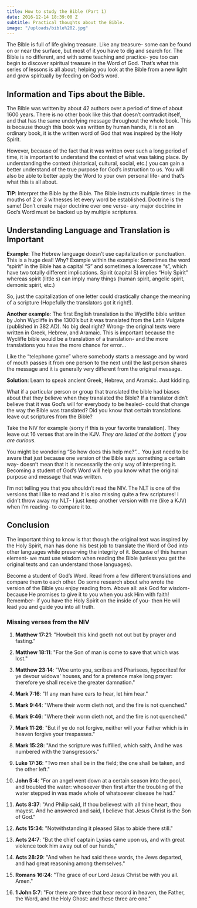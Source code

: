 ```yaml
---
title: How to study the Bible (Part 1)
date: 2016-12-14 18:39:00 Z
subtitle: Practical thoughts about the Bible.
image: "/uploads/bible%202.jpg"
---
```


The Bible is full of life giving treasure. Like any treasure- some can be found on or near the surface, but most of it you have to dig and search for. The Bible is no different, and with some teaching and practice- you too can begin to discover spiritual treasure in the Word of God. That’s what this series of lessons is all about; helping you look at the Bible from a new light and grow spiritually by feeding on God’s word.

## Information and Tips about the Bible.

The Bible was written by about 42 authors over a period of time of about 1600 years. There is no other book like this that doesn’t contradict itself, and that has the same underlying message throughout the whole book. This is because though this book was written by human hands, it is not an ordinary book, it is the written word of God that was inspired by the Holy Spirit.

However, because of the fact that it was written over such a long period of time, it is important to understand the context of what was taking place. By understanding the context (historical, cultural, social, etc.) you can gain a better understand of the true purpose for God’s instruction to us. You will also be able to better apply the Word to your own personal life- and that’s what this is all about.

**TIP**: Interpret the Bible by the Bible. The Bible instructs multiple times: in the mouths of 2 or 3 witnesses let every word be established. Doctrine is the same! Don’t create major doctrine over one verse- any major doctrine in God’s Word must be backed up by multiple scriptures.

## Understanding Language and Translation is Important

**Example**: The Hebrew language doesn’t use capitalization or punctuation. This is a huge deal! Why? Example within the example: Sometimes the word “spirit” in the Bible has a capital “S” and sometimes a lowercase “s”, which have two totally different implications. Spirit (capital S) implies “Holy Spirit” whereas spirit (little s) can imply many things (human spirit, angelic spirit, demonic spirit, etc.)

So, just the capitalization of one letter could drastically change the meaning of a scripture (Hopefully the translators got it right!).

**Another example**: The first English translation is the Wycliffe bible written by John Wycliffe in the 1300’s but it was translated from the Latin Vulgate (published in 382 AD). No big deal right? Wrong- the original texts were written in Greek, Hebrew, and Aramaic. This is important because the Wycliffe bible would be a translation of a translation- and the more translations you have the more chance for error…

Like the “telephone game” where somebody starts a message and by word of mouth passes it from one person to the next until the last person shares the message and it is generally very different from the original message.

**Solution**: Learn to speak ancient Greek, Hebrew, and Aramaic. Just kidding.

What if a particular person or group that translated the bible had biases about that they believe when they translated the Bible? If a translator didn’t believe that it was God’s will for everybody to be healed- could that change the way the Bible was translated? Did you know that certain translations leave out scriptures from the Bible?

Take the NIV for example (sorry if this is your favorite translation). They leave out 16 verses that are in the KJV. *They are listed at the bottom if you are curious*.

You might be wondering “So how does this help me?”... You just need to be aware that just because one version of the Bible says something a certain way- doesn’t mean that it is necessarily the only way of interpreting it. Becoming a student of God’s Word will help you know what the original purpose and message that was written.

I’m not telling you that you shouldn’t read the NIV. The NLT is one of the versions that I like to read and it is also missing quite a few scriptures! I didn’t throw away my NLT- I just keep another version with me (like a KJV) when I’m reading- to compare it to.

## Conclusion

The important thing to know is that though the original text was inspired by the Holy Spirit, man has done his best job to translate the Word of God into other languages while preserving the integrity of it. Because of this human element- we must use wisdom when reading the Bible (unless you get the original texts and can understand those languages).

Become a student of God’s Word. Read from a few different translations and compare them to each other. Do some research about who wrote the version of the Bible you enjoy reading from. Above all: ask God for wisdom- because He promises to give it to you when you ask Him with faith! Remember- if you have the Holy Spirit on the inside of you- then He will lead you and guide you into all truth.

### Missing verses from the NIV

1. **Matthew 17:21**:  "Howbeit this kind goeth not out but by prayer and fasting."


2. **Matthew 18:11**:  "For the Son of man is come to save that which was lost."

3. **Matthew 23:14**:  "Woe unto you, scribes and Pharisees, hypocrites! for ye devour widows' houses, and for a pretence make long prayer: therefore ye shall receive the greater damnation."

4. **Mark 7:16**:  "If any man have ears to hear, let him hear."

5. **Mark 9:44**:  "Where their worm dieth not, and the fire is not quenched."

6. **Mark 9:46**:  "Where their worm dieth not, and the fire is not quenched."

7. **Mark 11:26**:  "But if ye do not forgive, neither will your Father which is in heaven forgive your trespasses."

8. **Mark 15:28**:  "And the scripture was fulfilled, which saith, And he was numbered with the transgressors."

9. **Luke 17:36**:  "Two men shall be in the field; the one shall be taken, and the other left."

10. **John 5:4**:  "For an angel went down at a certain season into the pool, and troubled the water: whosoever then first after the troubling of the water stepped in was made whole of whatsoever disease he had."

11. **Acts 8:37**:  "And Philip said, If thou believest with all thine heart, thou mayest. And he answered and said, I believe that Jesus Christ is the Son of God."

12. **Acts 15:34**:  "Notwithstanding it pleased Silas to abide there still."

13. **Acts 24:7**:  "But the chief captain Lysias came upon us, and with great violence took him away out of our hands,"

14. **Acts 28:29**:  "And when he had said these words, the Jews departed, and had great reasoning among themselves."

15. **Romans 16:24**:  "The grace of our Lord Jesus Christ be with you all. Amen."

16. **1 John 5:7**:  "For there are three that bear record in heaven, the Father, the Word, and the Holy Ghost: and these three are one."